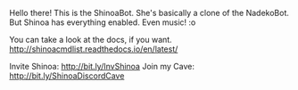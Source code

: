 Hello there!
This is the ShinoaBot. She's basically a clone of the NadekoBot. 
But Shinoa has everything enabled. Even music! :o

You can take a look at the docs, if you want.
http://shinoacmdlist.readthedocs.io/en/latest/

Invite Shinoa: http://bit.ly/InvShinoa
Join my Cave: http://bit.ly/ShinoaDiscordCave